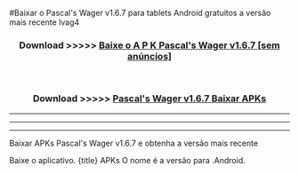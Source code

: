 #Baixar o Pascal's Wager v1.6.7   para tablets Android gratuitos a versão mais recente lvag4


<div align="center">
<h3>Download >>>>> <a href="https://pt-web.web.app/?pt= Pascal's Wager v1.6.7 ">Baixe o A P K Pascal's Wager v1.6.7  [sem anúncios]</a></h3><br>

<h3>Download >>>>> <a href="https://pt-web.web.app/?pt= Pascal's Wager v1.6.7 ">Pascal's Wager v1.6.7  Baixar APKs</a></h3>
</div>

----------------------------------------------------------

----------------------------------------------------------

----------------------------------------------------------

Baixar APKs Pascal's Wager v1.6.7  e obtenha a versão mais recente

Baixe o aplicativo. {title} APKs O nome é a versão para .Android.


